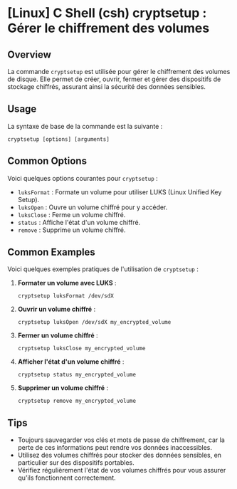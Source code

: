 # [Linux] C Shell (csh) cryptsetup : Gérer le chiffrement des volumes

## Overview
La commande `cryptsetup` est utilisée pour gérer le chiffrement des volumes de disque. Elle permet de créer, ouvrir, fermer et gérer des dispositifs de stockage chiffrés, assurant ainsi la sécurité des données sensibles.

## Usage
La syntaxe de base de la commande est la suivante :

```shell
cryptsetup [options] [arguments]
```

## Common Options
Voici quelques options courantes pour `cryptsetup` :

- `luksFormat` : Formate un volume pour utiliser LUKS (Linux Unified Key Setup).
- `luksOpen` : Ouvre un volume chiffré pour y accéder.
- `luksClose` : Ferme un volume chiffré.
- `status` : Affiche l'état d'un volume chiffré.
- `remove` : Supprime un volume chiffré.

## Common Examples
Voici quelques exemples pratiques de l'utilisation de `cryptsetup` :

1. **Formater un volume avec LUKS** :
   ```shell
   cryptsetup luksFormat /dev/sdX
   ```

2. **Ouvrir un volume chiffré** :
   ```shell
   cryptsetup luksOpen /dev/sdX my_encrypted_volume
   ```

3. **Fermer un volume chiffré** :
   ```shell
   cryptsetup luksClose my_encrypted_volume
   ```

4. **Afficher l'état d'un volume chiffré** :
   ```shell
   cryptsetup status my_encrypted_volume
   ```

5. **Supprimer un volume chiffré** :
   ```shell
   cryptsetup remove my_encrypted_volume
   ```

## Tips
- Toujours sauvegarder vos clés et mots de passe de chiffrement, car la perte de ces informations peut rendre vos données inaccessibles.
- Utilisez des volumes chiffrés pour stocker des données sensibles, en particulier sur des dispositifs portables.
- Vérifiez régulièrement l'état de vos volumes chiffrés pour vous assurer qu'ils fonctionnent correctement.
